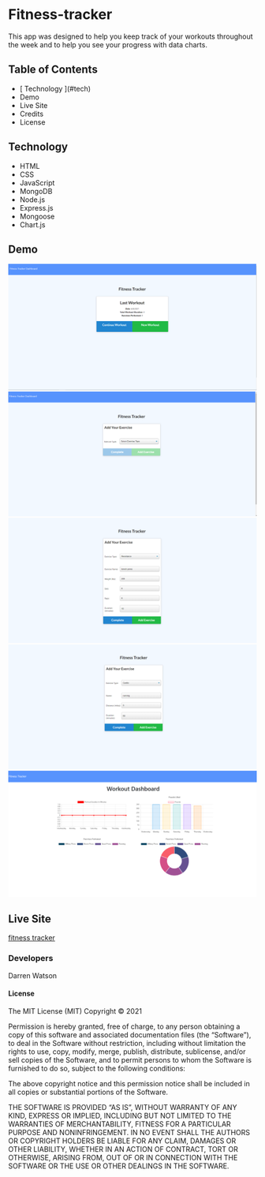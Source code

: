 # Fitness-tracker

This app was designed to help you keep track of your workouts throughout the week and to help you see your progress with data charts.

## Table of Contents

<ul>
    <li>[ Technology ](#tech)</li>
    <li><a>Demo</a></li>
    <li><a>Live Site</a></li>
    <li><a>Credits</a></li>
    <li><a>License</a></li>
</ul>

## Technology 

<ul>
    <li>HTML</li>
    <li>CSS</li>
    <li>JavaScript</li>
    <li>MongoDB</li>
    <li>Node.js</li>
    <li>Express.js</li>
    <li>Mongoose</li>
    <li>Chart.js</li>
</ul>

## Demo

![main img](/imgs/main.png)
![type img](/imgs/type.png)
![resist img](/imgs/resist.png)
![cardio img](/imgs/cardio.png)
![dashboard img](/imgs/dashboard.png)

## Live Site

[fitness tracker](https://fitness-4-u.herokuapp.com/)

### Developers

Darren Watson

#### License

The MIT License (MIT)
Copyright © 2021 <copyright holders>

Permission is hereby granted, free of charge, to any person obtaining a copy of this software and associated documentation files (the “Software”), to deal in the Software without restriction, including without limitation the rights to use, copy, modify, merge, publish, distribute, sublicense, and/or sell copies of the Software, and to permit persons to whom the Software is furnished to do so, subject to the following conditions:

The above copyright notice and this permission notice shall be included in all copies or substantial portions of the Software.

THE SOFTWARE IS PROVIDED “AS IS”, WITHOUT WARRANTY OF ANY KIND, EXPRESS OR IMPLIED, INCLUDING BUT NOT LIMITED TO THE WARRANTIES OF MERCHANTABILITY, FITNESS FOR A PARTICULAR PURPOSE AND NONINFRINGEMENT. IN NO EVENT SHALL THE AUTHORS OR COPYRIGHT HOLDERS BE LIABLE FOR ANY CLAIM, DAMAGES OR OTHER LIABILITY, WHETHER IN AN ACTION OF CONTRACT, TORT OR OTHERWISE, ARISING FROM, OUT OF OR IN CONNECTION WITH THE SOFTWARE OR THE USE OR OTHER DEALINGS IN THE SOFTWARE.
